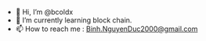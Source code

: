 - 👋 Hi, I’m @bcoldx
- 🌱 I’m currently learning block chain.
- 📫 How to reach me : Binh.NguyenDuc2000@gmail.com
<!---
bcoldx/bcoldx is a ✨ special ✨ repository because its `README.md` (this file) appears on your GitHub profile.
You can click the Preview link to take a look at your changes.
--->
